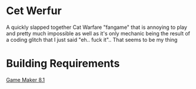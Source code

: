 # Cet Werfur
A quickly slapped together Cat Warfare "fangame" that is annoying to play and pretty much impossible as well as it's only mechanic being the result of a coding glitch that I just said "eh.. fuck it".. That seems to be my thing

# Building Requirements

[Game Maker 8.1](https://archive.org/details/GameMaker81)

